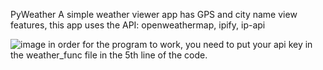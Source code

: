 PyWeather
A simple weather viewer app has GPS and city name view features, this app uses the API:
openweathermap,
ipify,
ip-api

![image](https://user-images.githubusercontent.com/106923653/233865919-3c7ef554-a302-429c-ac6b-6b725f40b82e.png)
in order for the program to work, you need to put your api key in the weather_func file in the 5th line of the code.
